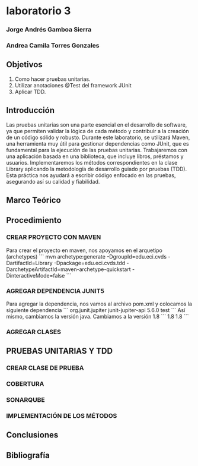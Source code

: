 <h1>laboratorio 3</h1>

### Jorge Andrés Gamboa Sierra
### Andrea Camila Torres Gonzales

<h2>Objetivos</h2>
<ol>
    <li>Como hacer pruebas unitarias.</li>
    <li>Utilizar anotaciones @Test del framework JUnit</li>
    <li>Aplicar TDD.</li>
</ol>
<h2>Introducción</h2>
Las pruebas unitarias son una parte esencial en el desarrollo de software, ya que permiten validar la lógica de cada método y contribuir a la creación de un código sólido y robusto. Durante este laboratorio, se utilizará Maven, 
una herramienta muy útil para gestionar dependencias como JUnit, que es fundamental para la ejecución de las pruebas unitarias.
Trabajaremos con una aplicación basada en una biblioteca, que incluye libros, préstamos y usuarios. Implementaremos los métodos correspondientes en la clase Library aplicando la metodología de desarrollo guiado por pruebas (TDD). 
Esta práctica nos ayudará a escribir código enfocado en las pruebas, asegurando así su calidad y fiabilidad.
<h2>Marco Teórico</h2>

<h2>Procedimiento</h2>
<h3>CREAR PROYECTO CON MAVEN</h3>
Para crear el proyecto en maven, nos apoyamos en el arquetipo (archetypes)
```
mvn archetype:generate -DgroupId=edu.eci.cvds -DartifactId=Library -Dpackage=edu.eci.cvds.tdd -DarchetypeArtifactId=maven-archetype-quickstart -DinteractiveMode=false
```
<h3>AGREGAR DEPENDENCIA JUNIT5</h3>
Para agregar la dependencia, nos vamos al archivo pom.xml y colocamos la siguiente dependencia
```
<dependency>
      <groupId>org.junit.jupiter</groupId>
      <artifactId>junit-jupiter-api</artifactId>
      <version>5.6.0</version>
      <scope>test</scope>
</dependency>
```
Así mismo, cambiamos la versión java. Cambiamos <maven.compiler.target> a la versión 1.8
```
<properties>
    <maven.compiler.target>1.8</maven.compiler.target>
    <maven.compiler.source>1.8</maven.compiler.source>
 </properties>
```
<h3>AGREGAR CLASES</h3>
<h2>PRUEBAS UNITARIAS Y TDD</h2>
<h3>CREAR CLASE DE PRUEBA</h3>
<h3>COBERTURA</h3>
<h3>SONARQUBE</h3>
<h3>IMPLEMENTACIÓN DE LOS MÉTODOS</h3>
<h2>Conclusiones</h2>
<h2>Bibliografía</h2>